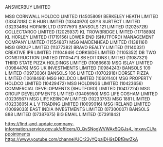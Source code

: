 ANSWERBUY LIMITED

MSG CORNWALL HOLDCO LIMITED (14505809)
BERKELEY HEATH LIMITED (13347018)
C B HUB LIMITED (13340970)
QSYS SUBTECT LIMITED (13233465)
HOPARK LTD (13117591)
BANSOLS 121 LIMITED (12025728)
COLLECTAROO LIMITED (12025937)
KL TROWBRIDGE LIMITED (11718898)
KL HORLEY LIMITED (11719156)
LOWER END (SHUTFORD) MANAGEMENT COMPANY LIMITED (11554807)
MSG MAIDENHEAD LIMITED (11381161)
MSG GROUP LIMITED (11377382)
BRAVO REALTY LIMITED (11140331)
CREATIVE IPR LIMITED (11104949)
CORKSIDE LIMITED (11105352)
DB TWO CONSTRUCTION LIMITED (11105471)
SB EDITIONS LIMITED (11087321)
THIRD STATE PIZZA HOLDINGS LIMITED (11086663)
MSG ISLAY LIMITED (10984476)
MSG UK INVESTMENTS LIMITED (10984243)
BANSOLS 109 LIMITED (10973036)
BANSOLS 106 LIMITED (10702918)
DORSET PIZZA LIMITED (10618498)
MSG HOLDCO LIMITED (10601140)
MSG PROPERTY HOLDCO LIMITED (10429472)
MSG HOLDINGS LIMITED (10423656)
COMMERCIAL DEVELOPMENTS (SHUTFORD) LIMITED (10417224)
MSG GROUP DEVELOPMENTS LIMITED (10405950)
MSG LIFE COSHAM LIMITED (10236567)
MSG LIFE KERNOW LIMITED (10233753)
MSG 1881 LIMITED (10233805)
A L V TRADING LIMITED (10099016)
MSG IRELAND LIMITED (10099033)
EAST INDIA INVESTMENTS LIMITED (07300007)
BANSOLS 888 LIMITED (07387675)
BIG EMAIL LIMITED (07391842)

https://find-and-update.company-information.service.gov.uk/officers/O_QvSNogWVWAx5QGJs4_jmxwvCU/appointments
https://www.youtube.com/channel/UCr23vYQpalDH9sDBfBwrZkA
